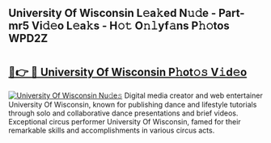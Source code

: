 ## University Of Wisconsin L𝚎a𝚔ed N𝚞𝚍e - Part-mr5 Vi𝚍𝚎o L𝚎a𝚔s - H𝚘𝚝 O𝚗𝚕yf𝚊ns P𝚑𝚘tos WPD2Z

# <h2><a href="http://kf60mdf.oniu.top/?m=University+Of+Wisconsin">🔗👉 🔴 University Of Wisconsin P𝚑ot𝚘𝚜 V𝚒d𝚎o</a></h2>

[![University Of Wisconsin Nu𝚍e𝚜](https://i.imgur.com/0qMVB7G.gif)](http://kf60mdf.oniu.top/?m=University+Of+Wisconsin)
Digital media creator and web entertainer University Of Wisconsin, known for publishing dance and lifestyle tutorials through solo and collaborative dance presentations and brief videos. Exceptional circus performer University Of Wisconsin, famed for their remarkable skills and accomplishments in various circus acts.  
